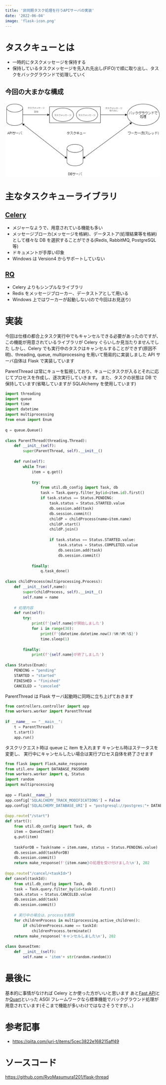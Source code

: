 ```yaml
---
title: '非同期タスク処理を行うAPIサーバの実装'
date: '2022-06-04'
image: 'flask-icon.png'
---
```


# タスクキューとは

- 一時的にタスクメッセージを保持する
- 保持しているタスクメッセージを先入れ先出し(FIFO)で順に取り出し、タスクをバックグラウンドで処理していく

## 今回の大まかな構成

![picture 1](taskqueue-diagram.png)

# 主なタスクキューライブラリ

## [Celery](https://docs.celeryq.dev/en/stable/)

- メジャーなようで、用意されている機能も多い
- メッセージブローカ(メッセージを格納)、データストア(処理結果等を格納)として様々な DB を選択することができる(Redis, RabbitMQ, PostgreSQL 等)
- ドキュメントが手厚い印象
- Windows は Version4 からサポートしていない

## [RQ](https://python-rq.org/)

- Celery よりもシンプルなライブラリ
- Redis をメッセージブローカー、データストアとして用いる
- Windows 上ではワーカーが起動しない(ので今回はお見送り)

# 実装

今回は仕様の都合上タスク実行中でもキャンセルできる必要があったのですが、この機能が用意されているライブラリが Celery ぐらいしか見当たりませんでした
しかし、Celery でも実行中のタスクはキャンセルすることができず(原因不明)、threading, queue, multiprocessing を用いて簡易的に実装しました
API サーバ自体は Flask で実装しています

ParentThread は常にキューを監視しており、キューにタスクが入るとそれに応じてプロセスを作成し、逐次実行していきます。
また、タスクの状態は DB で保持しています(省略していますが SQLAlchemy を使用しています)

```py:worker.py
import threading
import queue
import time
import datetime
import multiprocessing
from enum import Enum

q = queue.Queue()

class ParentThread(threading.Thread):
    def __init__(self):
        super(ParentThread, self).__init__()

    def run(self):
        while True:
            item = q.get()

            try:
                from util.db_config import Task, db
                task = Task.query.filter_by(id=item.id).first()
                if task.status == Status.PENDING:
                    task.status = Status.STARTED.value
                    db.session.add(task)
                    db.session.commit()
                    childP = childProcess(name=item.name)
                    childP.start()
                    childP.join()

                    if task.status == Status.STARTED.value:
                        task.status = Status.COMPLETED.value
                        db.session.add(task)
                        db.session.commit()

            finally:
                q.task_done()

class childProcess(multiprocessing.Process):
    def __init__(self,name):
        super(childProcess, self).__init__()
        self.name = name

    # 処理内容
    def run(self):
        try:
            print(f'{self.name}が開始しました')
            for i in range(30):
                print(f'{datetime.datetime.now():%H:%M:%S}')
                time.sleep(1)

        finally:
            print(f'{self.name}が終了しました')

class Status(Enum):
    PENDING = "pending"
    STARTED = "started"
    FINISHED = "finished"
    CANCELED = "canceled"
```

ParentThread は Flask サーバ起動時に同時に立ち上げておきます

```py:main.py
from controllers.controller import app
from workers.worker import ParentThread

if __name__ == "__main__":
    t = ParentThread()
    t.start()
    app.run()
```

タスクリクエスト時は queue に item を入れます
キャンセル時はステータスを変更し、
実行中にキャンセルしたい場合は実行プロセス自体を終了させます

```py:controller.py
from flask import Flask,make_response
from util.env import DATABASE_PASSWORD
from workers.worker import q, Status
import random
import multiprocessing

app = Flask(__name__)
app.config['SQLALCHEMY_TRACK_MODIFICATIONS'] = False
app.config['SQLALCHEMY_DATABASE_URI'] = "postgresql://postgres:"+ DATABASE_PASSWORD + "@localhost/taskdemo"

@app.route("/start")
def start():
    from util.db_config import Task, db
    item = QueueItem()
    q.put(item)

    taskForDB = Task(name = item.name, status = Status.PENDING.value)
    db.session.add(taskForDB)
    db.session.commit()
    return make_response(f'{item.name}の処理を受け付けました\n'), 202

@app.route("/cancel/<taskId>")
def cancel(taskId):
    from util.db_config import Task, db
    task = Task.query.filter_by(id=taskId).first()
    task.status = Status.CANCELED.value
    db.session.add(task)
    db.session.commit()

    # 実行中の場合は、processを削除
    for childrenProcess in multiprocessing.active_children():
        if childrenProcess.name == taskId:
            childrenProcess.terminate()
    return make_response('キャンセルしました\n'), 202

class QueueItem:
    def __init__(self):
        self.name = 'item'+ str(random.random())
```

# 最後に

基本的に事情がなければ Celery とか使った方がいいと思います
あと[Fast API](https://fastapi.tiangolo.com/ja/)とか[Quart](https://gitlab.com/pgjones/quart)といった ASGI フレームワークなら標準機能でバックグラウンド処理が用意されています(そこまで機能が多いわけではなさそうですが、、)

# 参考記事

- https://qiita.com/juri-t/items/5cec3822e168215aff49

# ソースコード

https://github.com/RyoMasumura1201/flask-thread
